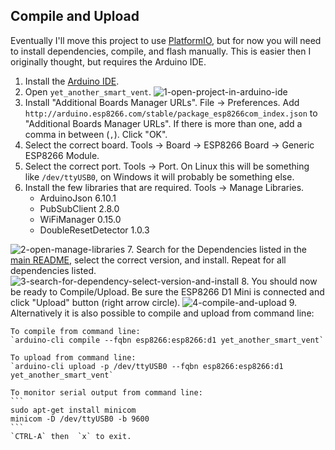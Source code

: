 ## Compile and Upload
Eventually I'll move this project to use [PlatformIO](https://platformio.org/), but for now you will need to install dependencies, compile, and flash manually. This is easier then I originally thought, but requires the Arduino IDE.

1. Install the [Arduino IDE](https://www.arduino.cc/en/software).
2. Open `yet_another_smart_vent`.
![1-open-project-in-arduino-ide](https://user-images.githubusercontent.com/4724577/184546875-843e9e3f-1aba-46c1-abf2-17a903b34bd5.png)
3. Install "Additional Boards Manager URLs". File -> Preferences. Add `http://arduino.esp8266.com/stable/package_esp8266com_index.json` to "Additional Boards Manager URLs". If there is more than one, add a comma in between (`,`). Click "OK".
4. Select the correct board. Tools -> Board -> ESP8266 Board -> Generic ESP8266 Module.
5. Select the correct port. Tools -> Port. On Linux this will be something like `/dev/ttyUSB0`, on Windows it will probably be something else.
6. Install the few libraries that are required. Tools -> Manage Libraries.
    - ArduinoJson 6.10.1
    - PubSubClient 2.8.0
    - WiFiManager 0.15.0
    - DoubleResetDetector 1.0.3

![2-open-manage-libraries](https://user-images.githubusercontent.com/4724577/184547065-ed91cf55-c1cf-47e8-b1eb-d43fd1830433.png)
7. Search for the Dependencies listed in the [main README](/README.md), select the correct version, and install. Repeat for all dependencies listed.
![3-search-for-dependency-select-version-and-install](https://user-images.githubusercontent.com/4724577/184547098-8651182c-6294-4bf6-acbf-b583bdf46c55.png)
8. You should now be ready to Compile/Upload. Be sure the ESP8266 D1 Mini is connected and click "Upload" button (right arrow circle).
![4-compile-and-upload](https://user-images.githubusercontent.com/4724577/184547135-c7d94468-5f53-41a3-a154-10e2e9e69214.png)
9. Alternatively it is also possible to compile and upload from command line:
    
    To compile from command line:
    `arduino-cli compile --fqbn esp8266:esp8266:d1 yet_another_smart_vent`

    To upload from command line:
    `arduino-cli upload -p /dev/ttyUSB0 --fqbn esp8266:esp8266:d1 yet_another_smart_vent`

    To monitor serial output from command line:
    ```
    sudo apt-get install minicom
    minicom -D /dev/ttyUSB0 -b 9600
    ```
    `CTRL-A` then  `x` to exit.
